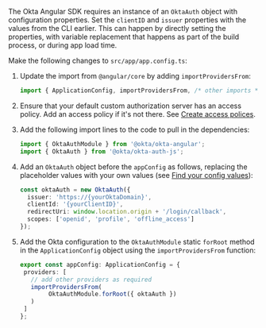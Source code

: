 The Okta Angular SDK requires an instance of an `OktaAuth` object with configuration properties. Set the `clientID` and `issuer` properties with the values from the CLI earlier. This can happen by directly setting the properties, with variable replacement that happens as part of the build process, or during app load time.

Make the following changes to `src/app/app.config.ts`:

1. Update the import from `@angular/core` by adding `importProvidersFrom`:

   ```typescript
   import { ApplicationConfig, importProvidersFrom, /* other imports */ } from '@angular/core';
   ```
   
2. Ensure that your default custom authorization server has an access policy. Add an access policy if it's not there. See [Create access polices](https://help.okta.com/okta_help.htm?type=oie&id=ext-create-access-policies).

3. Add the following import lines to the code to pull in the dependencies:

   ```ts
   import { OktaAuthModule } from '@okta/okta-angular';
   import { OktaAuth } from '@okta/okta-auth-js';
   ```

4. Add an `OktaAuth` object before the `appConfig` as follows, replacing the placeholder values with your own values (see [Find your config values](/docs/guides/sign-into-spa-redirect/angular/main/#find-your-config-values)):

   ```ts
   const oktaAuth = new OktaAuth({
     issuer: 'https://{yourOktaDomain}',
     clientId: '{yourClientID}',
     redirectUri: window.location.origin + '/login/callback',
     scopes: ['openid', 'profile', 'offline_access']
   });
   ```

5. Add the Okta configuration to the `OktaAuthModule` static `forRoot` method in the `ApplicationConfig` object using the `importProvidersFrom` function:

   ```ts
   export const appConfig: ApplicationConfig = {
    providers: [
      // add other providers as required
      importProvidersFrom(
           OktaAuthModule.forRoot({ oktaAuth })
      )
    ]
   };
   ```
